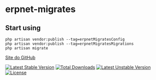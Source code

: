 # erpnet-migrates

## Start using
```shell
php artisan vendor:publish --tag=erpnetMigratesConfig
php artisan vendor:publish --tag=erpnetMigratesMigrations
php artisan migrate
```

[Site do GitHub](https://github.com/lucianobapo/erpnet-migrates)

[![Latest Stable Version](https://poser.pugx.org/ilhanet/erpnet-migrates/v/stable)](https://packagist.org/packages/ilhanet/erpnet-migrates) 
[![Total Downloads](https://poser.pugx.org/ilhanet/erpnet-migrates/downloads)](https://packagist.org/packages/ilhanet/erpnet-migrates) 
[![Latest Unstable Version](https://poser.pugx.org/ilhanet/erpnet-migrates/v/unstable)](https://packagist.org/packages/ilhanet/erpnet-migrates) 
[![License](https://poser.pugx.org/ilhanet/erpnet-migrates/license)](https://packagist.org/packages/ilhanet/erpnet-migrates)